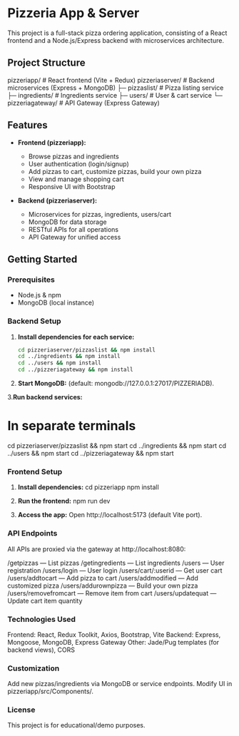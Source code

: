 # Pizzeria App & Server

This project is a full-stack pizza ordering application, consisting of a React frontend and a Node.js/Express backend with microservices architecture.

## Project Structure
pizzeriapp/ # React frontend (Vite + Redux)
pizzeriaserver/ # Backend microservices (Express + MongoDB)
├─ pizzaslist/ # Pizza listing service
├─ ingredients/ # Ingredients service
├─ users/ # User & cart service
└─ pizzeriagateway/ # API Gateway (Express Gateway)

## Features

- **Frontend (pizzeriapp):**
  - Browse pizzas and ingredients
  - User authentication (login/signup)
  - Add pizzas to cart, customize pizzas, build your own pizza
  - View and manage shopping cart
  - Responsive UI with Bootstrap

- **Backend (pizzeriaserver):**
  - Microservices for pizzas, ingredients, users/cart
  - MongoDB for data storage
  - RESTful APIs for all operations
  - API Gateway for unified access

## Getting Started

### Prerequisites

- Node.js & npm
- MongoDB (local instance)

### Backend Setup

1. **Install dependencies for each service:**
   ```sh
   cd pizzeriaserver/pizzaslist && npm install
   cd ../ingredients && npm install
   cd ../users && npm install
   cd ../pizzeriagateway && npm install

2. **Start MongoDB:**
(default: mongodb://127.0.0.1:27017/PIZZERIADB).

3.**Run backend services:**
# In separate terminals
cd pizzeriaserver/pizzaslist && npm start
cd ../ingredients && npm start
cd ../users && npm start
cd ../pizzeriagateway && npm start



### Frontend Setup

1. **Install dependencies:**
cd pizzeriapp
npm install

2. **Run the frontend:**
npm run dev

3. **Access the app:**
Open http://localhost:5173 (default Vite port).

### API Endpoints
All APIs are proxied via the gateway at http://localhost:8080:

/getpizzas — List pizzas
/getingredients — List ingredients
/users — User registration
/users/login — User login
/users/cart/:userid — Get user cart
/users/addtocart — Add pizza to cart
/users/addmodified — Add customized pizza
/users/addurownpizza — Build your own pizza
/users/removefromcart — Remove item from cart
/users/updatequat — Update cart item quantity

### Technologies Used
Frontend: React, Redux Toolkit, Axios, Bootstrap, Vite
Backend: Express, Mongoose, MongoDB, Express Gateway
Other: Jade/Pug templates (for backend views), CORS

### Customization
Add new pizzas/ingredients via MongoDB or service endpoints.
Modify UI in pizzeriapp/src/Components/.

### License
This project is for educational/demo purposes.
